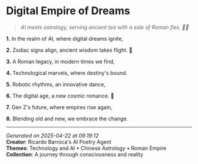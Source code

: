 # Digital Empire of Dreams

> *AI meets astrology, serving ancient tea with a side of Roman flex. 🧠🌟*

**1.** In the realm of AI, where digital dreams ignite,


**2.** Zodiac signs align, ancient wisdom takes flight. 🌟


**3.** A Roman legacy, in modern times we find,


**4.** Technological marvels, where destiny's bound.


**5.** Robotic rhythms, an innovative dance,


**6.** The digital age, a new cosmic romance. 🦾


**7.** Gen Z's future, where empires rise again,


**8.** Blending old and new, we embrace the change.



---

*Generated on 2025-04-22 at 09:19:12*  
**Creator**: Ricardo Barroca's AI Poetry Agent  
**Themes**: Technology and AI • Chinese Astrology • Roman Empire  
**Collection**: A journey through consciousness and reality